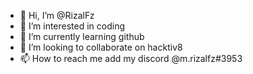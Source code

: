 - 👋 Hi, I’m @RizalFz
- 👀 I’m interested in coding
- 🌱 I’m currently learning github
- 💞️ I’m looking to collaborate on hacktiv8
- 📫 How to reach me add my discord @m.rizalfz#3953

<!---
RizalFz/RizalFz is a ✨ special ✨ repository because its `README.md` (this file) appears on your GitHub profile.
You can click the Preview link to take a look at your changes.
--->
